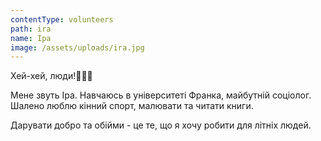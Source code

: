 ```yaml
---
contentType: volunteers
path: ira
name: Іра
image: /assets/uploads/ira.jpg
---
```

Хей-хей, люди!✋🏻😏

Мене звуть Іра. Навчаюсь в університеті Франка, майбутній соціолог. Шалено люблю кінний спорт, малювати та читати книги.

Дарувати добро та обійми - це те, що я хочу робити для літніх людей.
